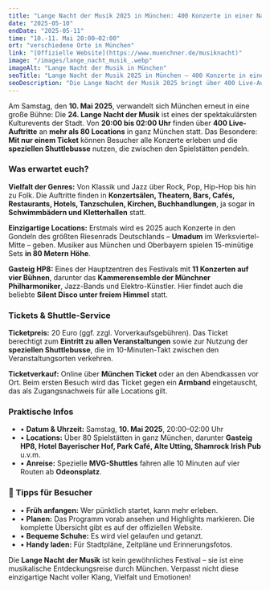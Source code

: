 ```yaml
---
title: "Lange Nacht der Musik 2025 in München: 400 Konzerte in einer Nacht"
date: "2025-05-10"
endDate: "2025-05-11"
time: "10.-11. Mai 20:00–02:00"
ort: "verschiedene Orte in München"
link: "[Offizielle Website](https://www.muenchner.de/musiknacht)"
image: "/images/lange_nacht_musik_.webp"
imageAlt: "Lange Nacht der Musik in München"
seoTitle: "Lange Nacht der Musik 2025 in München — 400 Konzerte in einer Nacht"
seoDescription: "Die Lange Nacht der Musik 2025 bringt über 400 Live-Auftritte an mehr als 80 Veranstaltungsorten in ganz München. Mit einem Ticket alles erleben."
---
```


Am Samstag, den **10. Mai 2025**, verwandelt sich München erneut in eine große Bühne: Die **24. Lange Nacht der Musik** ist eines der spektakulärsten Kulturevents der Stadt. Von **20:00 bis 02:00 Uhr** finden über **400 Live-Auftritte** an **mehr als 80 Locations** in ganz München statt. Das Besondere: **Mit nur einem Ticket** können Besucher alle Konzerte erleben und die **speziellen Shuttlebusse** nutzen, die zwischen den Spielstätten pendeln.

### Was erwartet euch?

**Vielfalt der Genres:** Von Klassik und Jazz über Rock, Pop, Hip-Hop bis hin zu Folk. Die Auftritte finden in **Konzertsälen, Theatern, Bars, Cafés, Restaurants, Hotels, Tanzschulen, Kirchen, Buchhandlungen**, ja sogar in **Schwimmbädern und Kletterhallen** statt.

**Einzigartige Locations:** Erstmals wird es 2025 auch Konzerte in den Gondeln des größten Riesenrads Deutschlands – **Umadum** im Werksviertel-Mitte – geben. Musiker aus München und Oberbayern spielen 15-minütige Sets **in 80 Metern Höhe**.

**Gasteig HP8:** Eines der Hauptzentren des Festivals mit **11 Konzerten auf vier Bühnen**, darunter das **Kammerensemble der Münchner Philharmoniker**, Jazz-Bands und Elektro-Künstler. Hier findet auch die beliebte **Silent Disco unter freiem Himmel** statt.

### Tickets & Shuttle-Service

**Ticketpreis:** 20 Euro (ggf. zzgl. Vorverkaufsgebühren). Das Ticket berechtigt zum **Eintritt zu allen Veranstaltungen** sowie zur Nutzung der **speziellen Shuttlebusse**, die im 10-Minuten-Takt zwischen den Veranstaltungsorten verkehren.

**Ticketverkauf:** Online über **München Ticket** oder an den Abendkassen vor Ort. Beim ersten Besuch wird das Ticket gegen ein **Armband** eingetauscht, das als Zugangsnachweis für alle Locations gilt.

### Praktische Infos

- • **Datum & Uhrzeit:** Samstag, **10. Mai 2025**, 20:00–02:00 Uhr
- • **Locations:** Über 80 Spielstätten in ganz München, darunter **Gasteig HP8, Hotel Bayerischer Hof, Park Café, Alte Utting, Shamrock Irish Pub** u.v.m.
- • **Anreise:** Spezielle **MVG-Shuttles** fahren alle 10 Minuten auf vier Routen ab **Odeonsplatz**.

### 🌟 Tipps für Besucher

- • **Früh anfangen:** Wer pünktlich startet, kann mehr erleben.
- • **Planen:** Das Programm vorab ansehen und Highlights markieren. Die komplette Übersicht gibt es auf der offiziellen Website.
- • **Bequeme Schuhe:** Es wird viel gelaufen und getanzt.
- • **Handy laden:** Für Stadtpläne, Zeitpläne und Erinnerungsfotos.

Die **Lange Nacht der Musik** ist kein gewöhnliches Festival – sie ist eine musikalische Entdeckungsreise durch München. Verpasst nicht diese einzigartige Nacht voller Klang, Vielfalt und Emotionen!
